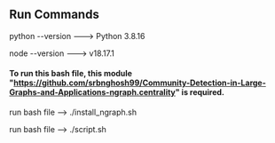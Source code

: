 ## Run Commands

python --version ---> Python 3.8.16

node --version ---> v18.17.1


#### To run this bash file, this module "https://github.com/srbnghosh99/Community-Detection-in-Large-Graphs-and-Applications-ngraph.centrality" is required.

run bash file -->   ./install_ngraph.sh


run bash file -->   ./script.sh
